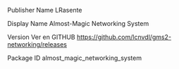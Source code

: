 Publisher Name
LRasente

Display Name
Almost-Magic Networking System

Version
Ver en GITHUB
https://github.com/lcnvdl/gms2-networking/releases

Package ID
almost_magic_networking_system
